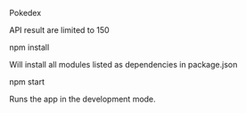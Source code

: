 Pokedex

API result are limited to 150


npm install

Will install all modules listed as dependencies in package.json

npm start

Runs the app in the development mode.

